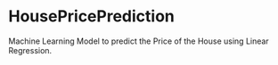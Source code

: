# HousePricePrediction
Machine Learning Model to predict the Price of the House using Linear Regression.
